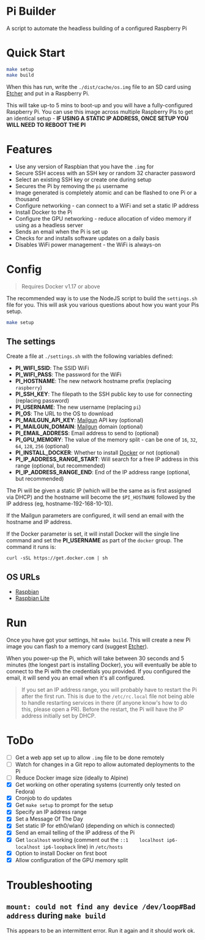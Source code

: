 # Pi Builder

A script to automate the headless building of a configured Raspberry Pi

# Quick Start

```bash
make setup
make build
```

When this has run, write the `./dist/cache/os.img` file to an SD card using
[Etcher](http://etcher.io) and put in a Raspberry Pi.

This will take up-to 5 mins to boot-up and you will have a fully-configured
Raspberry Pi. You can use this image across multiple Raspberry Pis to get an
identical setup - **IF USING A STATIC IP ADDRESS, ONCE SETUP YOU WILL NEED 
TO REBOOT THE PI**

# Features

- Use any version of Raspbian that you have the `.img` for
- Secure SSH access with an SSH key or random 32 character password
- Select an existing SSH key or create one during setup
- Secures the Pi by removing the `pi` username
- Image generated is completely atomic and can be flashed to one Pi or a thousand 
- Configure networking - can connect to a WiFi and set a static IP address
- Install Docker to the Pi
- Configure the GPU networking - reduce allocation of video memory if using as a headless server
- Sends an email when the Pi is set up
- Checks for and installs software updates on a daily basis
- Disables WiFi power management - the WiFi is always-on

# Config

> Requires Docker v1.17 or above

The recommended way is to use the NodeJS script to build the `settings.sh`
file for you. This will ask you various questions about how you want your
Pis setup.

```bash
make setup
```

## The settings

Create a file at `./settings.sh` with the following variables defined:

- **PI_WIFI_SSID**: The SSID WiFi
- **PI_WIFI_PASS**: The password for the WiFi
- **PI_HOSTNAME**: The new network hostname prefix (replacing `raspberry`)
- **PI_SSH_KEY**: The filepath to the SSH public key to use for connecting (replacing password)
- **PI_USERNAME**: The new username (replacing `pi`)
- **PI_OS**: The URL to the OS to download
- **PI_MAILGUN_API_KEY**: [Mailgun](http://mailgun.com) API key (optional)
- **PI_MAILGUN_DOMAIN**: [Mailgun](http://mailgun.com) domain (optional)
- **PI_EMAIL_ADDRESS**: Email address to send to (optional)
- **PI_GPU_MEMORY**: The value of the memory split - can be one of `16`, `32`, `64`, `128`, `256` (optional)
- **PI_INSTALL_DOCKER**: Whether to install [Docker](http://docker.com) or not (optional)
- **PI_IP_ADDRESS_RANGE_START**: Will search for a free IP address in this range (optional, but recommended)
- **PI_IP_ADDRESS_RANGE_END**: End of the IP address range (optional, but recommended)

The Pi will be given a static IP (which will be the same as is first assigned
via DHCP) and the hostname will become the `$PI_HOSTNAME` followed by the IP
address (eg, hostname-192-168-10-10).

If the Mailgun parameters are configured, it will send an email with the hostname
and IP address.

If the Docker parameter is set, it will install Docker will the single line command and set
the **PI_USERNAME** as part of the `docker` group. The command it runs is:

    curl -sSL https://get.docker.com | sh

## OS URLs

- [Raspbian](https://downloads.raspberrypi.org/raspbian/images)
- [Raspbian Lite](https://downloads.raspberrypi.org/raspbian_lite/images)

# Run

Once you have got your settings, hit `make build`. This will create
a new Pi image you can flash to a memory card (suggest [Etcher](http://etcher.io)).

When you power-up the Pi, which will take between 30 seconds and 5 minutes 
(the longest part is installing Docker), you will eventually be able to connect 
to the Pi with the credentials you provided. If you configured the email, it
will send you an email when it's all configured.

> If you set an IP address range, you will probably have to restart the Pi after 
> the first run. This is due to the `/etc/rc.local` file not being able to handle
> restarting services in there (if anyone know's how to do this, please open a PR).
> Before the restart, the Pi will have the IP address initially set by DHCP.

# ToDo

- [ ] Get a web app set up to allow `.img` file to be done remotely
- [ ] Watch for changes in a Git repo to allow automated deployments to the Pi 
- [ ] Reduce Docker image size (ideally to Alpine)
- [x] Get working on other operating systems (currently only tested on Fedora)
- [x] Cronjob to do updates
- [x] Get `make setup` to prompt for the setup
- [x] Specify an IP address range
- [x] Set a Message Of The Day
- [x] Set static IP for eth0/wlan0 (depending on which is connected)
- [x] Send an email telling of the IP address of the Pi
- [x] Get `localhost` working (comment out the `::1    localhost ip6-localhost ip6-loopback` line) in `/etc/hosts`
- [x] Option to install Docker on first boot
- [x] Allow configuration of the GPU memory split

# Troubleshooting

## `mount: could not find any device /dev/loop#Bad address` during `make build`

This appears to be an intermittent error. Run it again and it should work ok.
